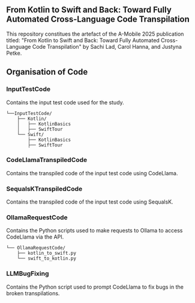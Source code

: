 ## From Kotlin to Swift and Back: Toward Fully Automated Cross-Language Code Transpilation

This repository constitues the artefact of the A-Mobile 2025 publication titled: "From Kotlin to Swift and Back: Toward Fully Automated Cross-Language Code Transpilation" by Sachi Lad, Carol Hanna, and Justyna Petke.

## Organisation of Code

### InputTestCode

Contains the input test code used for the study.

```
└──InputTestCode/
    ├── Kotlin/
    │   ├── KotlinBasics 
    │   ├── SwiftTour
    └── Swift/
        ├── KotlinBasics
        ├── SwiftTour
```
### CodeLlamaTranspiledCode

Contains the transpiled code of the input test code using CodeLlama.

### SequalsKTranspiledCode

Contains the transpiled code of the input test code using SequalsK.

### OllamaRequestCode

Contains the Python scripts used to make requests to Ollama to access CodeLlama via the API.

```
└── OllamaRequestCode/
    ├── kotlin_to_swift.py
    └── swift_to_kotlin.py
```

### LLMBugFixing

Contains the Python script used to prompt CodeLlama to fix bugs in the broken transpilations. 
